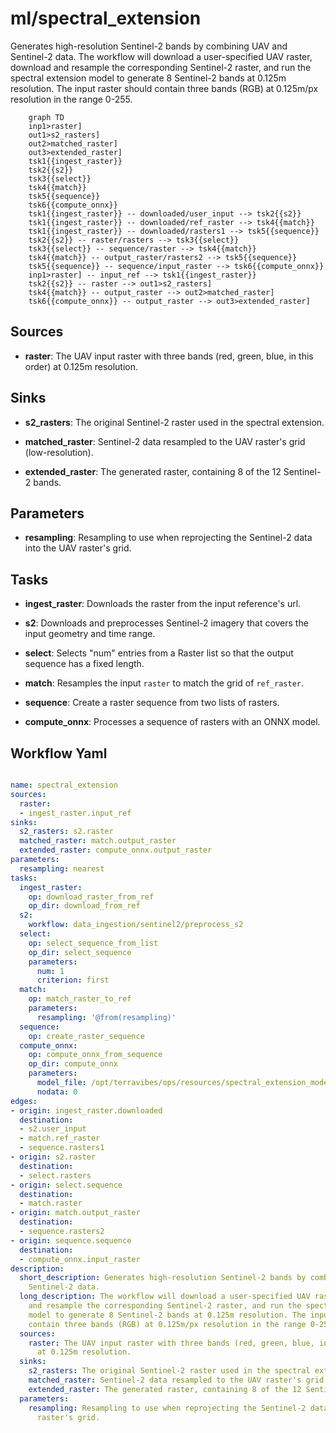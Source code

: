 # ml/spectral_extension

Generates high-resolution Sentinel-2 bands by combining UAV and Sentinel-2 data. The workflow will download a user-specified UAV raster, download and resample the corresponding Sentinel-2 raster, and run the spectral extension model to generate 8 Sentinel-2 bands at 0.125m resolution. The input raster should contain three bands (RGB) at 0.125m/px resolution in the range 0-255.

```{mermaid}
    graph TD
    inp1>raster]
    out1>s2_rasters]
    out2>matched_raster]
    out3>extended_raster]
    tsk1{{ingest_raster}}
    tsk2{{s2}}
    tsk3{{select}}
    tsk4{{match}}
    tsk5{{sequence}}
    tsk6{{compute_onnx}}
    tsk1{{ingest_raster}} -- downloaded/user_input --> tsk2{{s2}}
    tsk1{{ingest_raster}} -- downloaded/ref_raster --> tsk4{{match}}
    tsk1{{ingest_raster}} -- downloaded/rasters1 --> tsk5{{sequence}}
    tsk2{{s2}} -- raster/rasters --> tsk3{{select}}
    tsk3{{select}} -- sequence/raster --> tsk4{{match}}
    tsk4{{match}} -- output_raster/rasters2 --> tsk5{{sequence}}
    tsk5{{sequence}} -- sequence/input_raster --> tsk6{{compute_onnx}}
    inp1>raster] -- input_ref --> tsk1{{ingest_raster}}
    tsk2{{s2}} -- raster --> out1>s2_rasters]
    tsk4{{match}} -- output_raster --> out2>matched_raster]
    tsk6{{compute_onnx}} -- output_raster --> out3>extended_raster]
```

## Sources

- **raster**: The UAV input raster with three bands (red, green, blue, in this order) at 0.125m resolution.

## Sinks

- **s2_rasters**: The original Sentinel-2 raster used in the spectral extension.

- **matched_raster**: Sentinel-2 data resampled to the UAV raster's grid (low-resolution).

- **extended_raster**: The generated raster, containing 8 of the 12 Sentinel-2 bands.

## Parameters

- **resampling**: Resampling to use when reprojecting the Sentinel-2 data into the UAV raster's grid.

## Tasks

- **ingest_raster**: Downloads the raster from the input reference's url.

- **s2**: Downloads and preprocesses Sentinel-2 imagery that covers the input geometry and time range.

- **select**: Selects "num" entries from a Raster list so that the output sequence has a fixed length.

- **match**: Resamples the input `raster` to match the grid of `ref_raster`.

- **sequence**: Create a raster sequence from two lists of rasters.

- **compute_onnx**: Processes a sequence of rasters with an ONNX model.

## Workflow Yaml

```yaml

name: spectral_extension
sources:
  raster:
  - ingest_raster.input_ref
sinks:
  s2_rasters: s2.raster
  matched_raster: match.output_raster
  extended_raster: compute_onnx.output_raster
parameters:
  resampling: nearest
tasks:
  ingest_raster:
    op: download_raster_from_ref
    op_dir: download_from_ref
  s2:
    workflow: data_ingestion/sentinel2/preprocess_s2
  select:
    op: select_sequence_from_list
    op_dir: select_sequence
    parameters:
      num: 1
      criterion: first
  match:
    op: match_raster_to_ref
    parameters:
      resampling: '@from(resampling)'
  sequence:
    op: create_raster_sequence
  compute_onnx:
    op: compute_onnx_from_sequence
    op_dir: compute_onnx
    parameters:
      model_file: /opt/terravibes/ops/resources/spectral_extension_model/spectral_extension.onnx
      nodata: 0
edges:
- origin: ingest_raster.downloaded
  destination:
  - s2.user_input
  - match.ref_raster
  - sequence.rasters1
- origin: s2.raster
  destination:
  - select.rasters
- origin: select.sequence
  destination:
  - match.raster
- origin: match.output_raster
  destination:
  - sequence.rasters2
- origin: sequence.sequence
  destination:
  - compute_onnx.input_raster
description:
  short_description: Generates high-resolution Sentinel-2 bands by combining UAV and
    Sentinel-2 data.
  long_description: The workflow will download a user-specified UAV raster, download
    and resample the corresponding Sentinel-2 raster, and run the spectral extension
    model to generate 8 Sentinel-2 bands at 0.125m resolution. The input raster should
    contain three bands (RGB) at 0.125m/px resolution in the range 0-255.
  sources:
    raster: The UAV input raster with three bands (red, green, blue, in this order)
      at 0.125m resolution.
  sinks:
    s2_rasters: The original Sentinel-2 raster used in the spectral extension.
    matched_raster: Sentinel-2 data resampled to the UAV raster's grid (low-resolution).
    extended_raster: The generated raster, containing 8 of the 12 Sentinel-2 bands.
  parameters:
    resampling: Resampling to use when reprojecting the Sentinel-2 data into the UAV
      raster's grid.


```